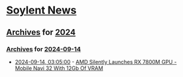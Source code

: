 # [Soylent News](../../../README.md)

## [Archives](../../index.md) for [2024](../index.md)

### [Archives](../../index.md) for [2024-09-14](index.md)

* [2024-09-14, 03:05:00](https://soylentnews.org/article.pl?sid=24/09/12/1441215&from=rss) - [AMD Silently Launches RX 7800M GPU -  Mobile Navi 32 With 12Gb Of VRAM](https://soylentnews.org/article.pl?sid=24/09/12/1441215&from=rss)
